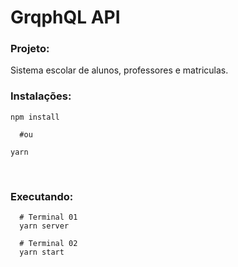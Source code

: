 # GrqphQL API

### Projeto:

Sistema escolar de alunos, professores e matriculas.

### Instalações:

```
npm install

  #ou

yarn
```

<br/>

### Executando:

```
  # Terminal 01
  yarn server

  # Terminal 02
  yarn start

```
